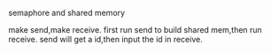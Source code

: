 semaphore and shared memory

make send,make receive.
first run send to build shared mem,then run receive.
send will get a id,then input the id in receive.
